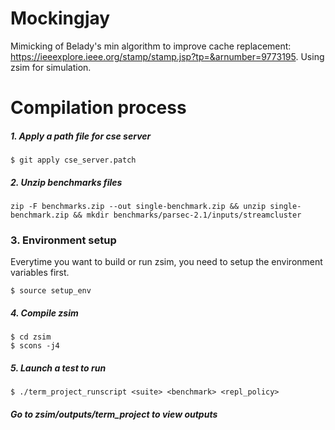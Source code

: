 # Mockingjay
Mimicking of Belady's min algorithm to improve cache replacement: https://ieeexplore.ieee.org/stamp/stamp.jsp?tp=&arnumber=9773195. Using zsim for simulation. 

# Compilation process

##### 1. Apply a path file for cse server

```
$ git apply cse_server.patch
```

##### 2. Unzip benchmarks files

```
zip -F benchmarks.zip --out single-benchmark.zip && unzip single-benchmark.zip && mkdir benchmarks/parsec-2.1/inputs/streamcluster
```

### 3. Environment setup

Everytime you want to build or run zsim, you need to setup the environment variables first.

```
$ source setup_env
```

##### 4. Compile zsim

```
$ cd zsim
$ scons -j4
```

##### 5. Launch a test to run

```
$ ./term_project_runscript <suite> <benchmark> <repl_policy>
```



##### Go to zsim/outputs/term_project to view outputs
